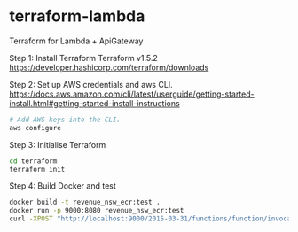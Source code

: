 # terraform-lambda
Terraform for Lambda + ApiGateway 

Step 1: Install Terraform
Terraform v1.5.2
https://developer.hashicorp.com/terraform/downloads

Step 2: Set up AWS credentials and aws CLI.
https://docs.aws.amazon.com/cli/latest/userguide/getting-started-install.html#getting-started-install-instructions

```bash
# Add AWS keys into the CLI.
aws configure
```

Step 3: Initialise Terraform
```bash
cd terraform
terraform init
```

Step 4: Build Docker and test
```bash
docker build -t revenue_nsw_ecr:test .
docker run -p 9000:8080 revenue_nsw_ecr:test
curl -XPOST "http://localhost:9000/2015-03-31/functions/function/invocations" -d '{}'
```
